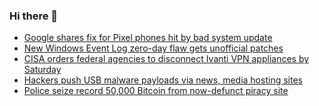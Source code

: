 ### Hi there 👋

<!--START_SECTION:feed-->
* [Google shares fix for Pixel phones hit by bad system update](https://www.bleepingcomputer.com/news/mobile/google-shares-fix-for-pixel-phones-hit-by-bad-system-update/)
* [New Windows Event Log zero-day flaw gets unofficial patches](https://www.bleepingcomputer.com/news/microsoft/new-windows-event-log-zero-day-flaw-gets-unofficial-patches/)
* [CISA orders federal agencies to disconnect Ivanti VPN appliances by Saturday](https://www.bleepingcomputer.com/news/security/cisa-orders-federal-agencies-to-disconnect-ivanti-vpn-appliances-by-saturday/)
* [Hackers push USB malware payloads via news, media hosting sites](https://www.bleepingcomputer.com/news/security/hackers-push-usb-malware-payloads-via-news-media-hosting-sites/)
* [Police seize record 50,000 Bitcoin from now-defunct piracy site](https://www.bleepingcomputer.com/news/legal/police-seize-record-50-000-bitcoin-from-now-defunct-piracy-site/)
<!--END_SECTION:feed-->

<!--
**frankenk/frankenk** is a ✨ _special_ ✨ repository because its `README.md` (this file) appears on your GitHub profile.

Here are some ideas to get you started:

- 🔭 I’m currently working on ...
- 🌱 I’m currently learning ...
- 👯 I’m looking to collaborate on ...
- 🤔 I’m looking for help with ...
- 💬 Ask me about ...
- 📫 How to reach me: ...
- 😄 Pronouns: ...
- ⚡ Fun fact: ...
-->



